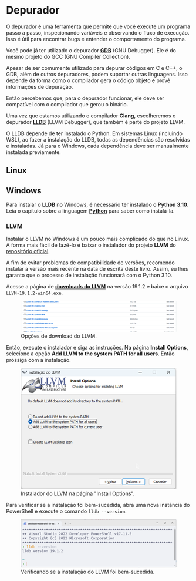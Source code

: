 # Depurador

O depurador é uma ferramenta que permite que você execute um programa passo a passo, inspecionando variáveis e observando o fluxo de execução.
Isso é útil para encontrar bugs e entender o comportamento do programa.

Você pode já ter utilizado o depurador [**GDB**](https://www.sourceware.org/gdb/) (GNU Debugger).
Ele é do mesmo projeto do GCC (GNU Compiler Collection).

Apesar de ser comumente utilizado para depurar códigos em C e C++, o GDB, além de outros depuradores, podem suportar outras linguagens.
Isso depende da forma como o compilador gera o código objeto e provê informações de depuração.

Então percebemos que, para o depurador funcionar, ele deve ser compatível com o compilador que gerou o binário.

Uma vez que estamos utilizando o compilador **Clang**, escolheremos o depurador [**LLDB**](https://lldb.llvm.org/) (LLVM Debugger), que também é parte do projeto LLVM.

O LLDB depende de ter instalado o Python.
Em sistemas Linux (incluindo WSL), ao fazer a instalação do LLDB, todas as dependências são resolvidas e instaladas.
Já para o Windows, cada dependência deve ser manualmente instalada previamente.

## Linux

<!-- TODO -->

## Windows

Para instalar o **LLDB** no Windows, é necessário ter instalado o **Python 3.10**.
Leia o capítulo sobre a linguagem [**Python**](/src/chapters/python/index.md) para saber como instalá-la.

### LLVM

Instalar o LLVM no Windows é um pouco mais complicado do que no Linux.
A forma mais fácil de fazê-lo é baixar o instalador do projeto **LLVM** do [repositório oficial](https://github.com/llvm/llvm-project).

A fim de evitar problemas de compatibilidade de versões, recomendo instalar a versão mais recente na data de escrita deste livro.
Assim, eu lhes garanto que o processo de instalação funcionará com o Python 3.10.

Acesse a página de [**downloads do LLVM**](https://github.com/llvm/llvm-project/releases/tag/llvmorg-19.1.2) na versão 19.1.2 e baixe o arquivo `LLVM-19.1.2-win64.exe`.

<figure>
<img src="./llvm_download_options.png" />
<figcaption>Opções de download do LLVM.</figcaption>
</figure>

Então, execute o instalador e siga as instruções.
Na página **Install Options**, selecione a opção **Add LLVM to the system PATH for all users**.
Então prossiga com a instalação.

<figure>
<img src="./installing_llvm.png" />
<figcaption>Instalador do LLVM na página "Install Options".</figcaption>
</figure>

Para verificar se a instalação foi bem-sucedida, abra uma nova instância do PowerShell e execute o comando `lldb --version`.

<figure>
<img src="./testing_installation.png" />
<figcaption>Verificando se a instalação do LLVM foi bem-sucedida.</figcaption>
</figure>
